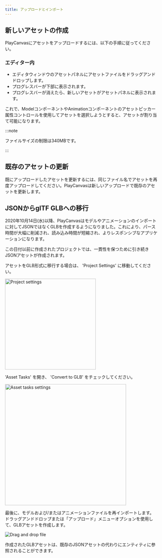 ```yaml
---
title: アップロードとインポート
---
```


## 新しいアセットの作成

PlayCanvasにアセットをアップロードするには、以下の手順に従ってください。

### エディター内

* エディタウィンドウのアセットパネルにアセットファイルをドラッグアンドドロップします。
* プログレスバーが下部に表示されます。
* プログレスバーが消えたら、新しいアセットがアセットパネルに表示されます。

これで、ModelコンポーネントやAnimationコンポーネントのアセットピッカー属性コントロールを使用してアセットを選択しようとすると、アセットが割り当て可能になります。

:::note

ファイルサイズの制限は340MBです。

:::

## 既存のアセットの更新

既にアップロードしたアセットを更新するには、同じファイル名でアセットを再度アップロードしてください。PlayCanvasは新しいアップロードで既存のアセットを更新します。

## JSONからglTF GLBへの移行

2020年10月14日(水)以降、PlayCanvasはモデルやアニメーションのインポートに対してJSONではなくGLBを作成するようになりました。これにより、パース時間が大幅に削減され、読み込み時間が短縮され、よりレスポンシブなアプリケーションになります。

この日付以前に作成されたプロジェクトでは、一貫性を保つために引き続きJSONアセットが作成されます。

アセットをGLB形式に移行する場合は、 'Project Settings' に移動してください。

<img loading="lazy" src="/img/user-manual/assets/importing/project-settings.png" alt="Project settings" width="300" />

'Asset Tasks' を開き、 'Convert to GLB' をチェックしてください。

<img loading="lazy" src="/img/user-manual/assets/importing/asset-tasks.png" alt="Asset tasks settings" width="400" />

最後に、モデルおよび/またはアニメーションファイルを再インポートします。ドラッグアンドドロップまたは「アップロード」メニューオプションを使用して、GLBアセットを作成します。

<img loading="lazy" src="/img/user-manual/assets/importing/drag-and-drop.gif" alt="Drag and drop file" />

作成されたGLBアセットは、既存のJSONアセットの代わりにエンティティに参照されることができます。
